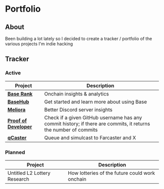 # Portfolio

## About

Been building a lot lately so I decided to create a tracker / portfolio of
the various projects I'm indie hacking

## Tracker

### Active

| Project | Description |
|-|-|
| **[Base Rank](https://github.com/wbnns/base-rank)** | Onchain insights & analytics |
| **[BaseHub](https://basehub.org/)** | Get started and learn more about using Base |
| **[Meliora](https://github.com/wbnns/meliora)** | Better Discord server insights |
| **[Proof of Developer](https://github.com/wbnns/proof-of-developer)** |  Check if a given GitHub username has any commit history; if there are commits, it returns the number of commits |
| **[qCaster](https://github.com/wbnns/qcaster)** | Queue and simulcast to Farcaster and X |

### Planned

| Project | Description |
|-|-|
| Untitled L2 Lottery Research | How lotteries of the future could work onchain  |
